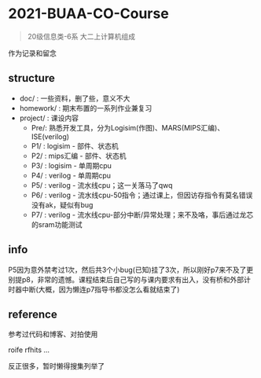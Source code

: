 # 2021-BUAA-CO-Course
> 20级信息类-6系 大二上计算机组成

作为记录和留念

## structure
- doc/ : 一些资料，删了些，意义不大
- homework/ : 期末布置的一系列作业兼复习
- project/ : 课设内容
  - Pre/: 熟悉开发工具，分为Logisim(作图)、MARS(MIPS汇编)、ISE(verilog)
  - P1/ : logisim - 部件、状态机
  - P2/ : mips汇编 - 部件、状态机
  - P3/ : logisim - 单周期cpu
  - P4/ : verilog - 单周期cpu
  - P5/ : verilog - 流水线cpu；这一关落马了qwq
  - P6/ : verilog - 流水线cpu-50指令；通过课上，但因访存指令有莫名错误没有ak，疑似有bug
  - P7/ : verilog - 流水线cpu-部分中断/异常处理；来不及咯，事后通过龙芯的sram功能测试
  
## info
P5因为意外禁考过1次，然后共3个小bug(已知)挂了3次，所以刚好p7来不及了更别提p8，非常的遗憾。课程结束后自己写的与课内要求有出入，没有桥和外部计时器中断(大概，因为懒连p7指导书都没怎么看就结束了)

## reference
参考过代码和博客、对拍使用

roife
rfhits
...

反正很多，暂时懒得搜集列举了
